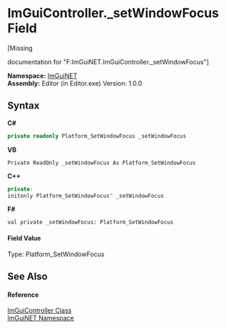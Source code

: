 # ImGuiController._setWindowFocus Field
 

\[Missing <summary> documentation for "F:ImGuiNET.ImGuiController._setWindowFocus"\]

**Namespace:**&nbsp;<a href="7ecbdf68-1567-8265-0ab1-032412bfb743">ImGuiNET</a><br />**Assembly:**&nbsp;Editor (in Editor.exe) Version: 1.0.0

## Syntax

**C#**<br />
``` C#
private readonly Platform_SetWindowFocus _setWindowFocus
```

**VB**<br />
``` VB
Private ReadOnly _setWindowFocus As Platform_SetWindowFocus
```

**C++**<br />
``` C++
private:
initonly Platform_SetWindowFocus^ _setWindowFocus
```

**F#**<br />
``` F#
val private _setWindowFocus: Platform_SetWindowFocus
```


#### Field Value
Type: Platform_SetWindowFocus

## See Also


#### Reference
<a href="dc8569e8-a101-000f-d0db-652eaa2a83fb">ImGuiController Class</a><br /><a href="7ecbdf68-1567-8265-0ab1-032412bfb743">ImGuiNET Namespace</a><br />